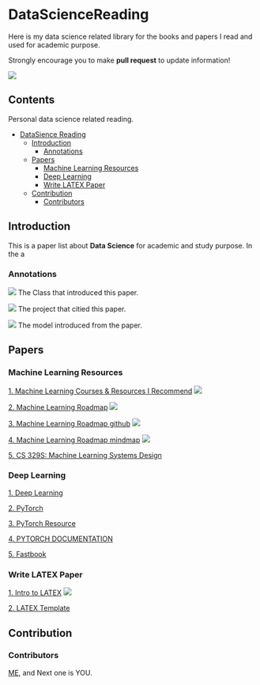# DataScienceReading


Here is my data science related library for the books and papers I read and used for academic purpose.


Strongly encourage you to make **pull request** to update information!

![](https://img.shields.io/github/last-commit/bofanh/DataScienceReading?color=green)

<!-- omit in toc -->
## Contents

Personal data science related reading.

- [DataSience Reading](#datasciencereading)
  - [Introduction](#introduction)
    - [Annotations](#annotations)
  - [Papers](#papers)
    - [Machine Learning Resources](#machinelearningresources)
    - [Deep Learning](#deeplearning)
    - [Write LATEX Paper](#writelatexpaper)
  - [Contribution](#contribution)
    - [Contributors](#contributors)



## Introduction

This is a paper list about **Data Science** for academic and study purpose. In the a

### Annotations

![](https://img.shields.io/badge/TOPIC-blue) The Class that introduced this paper.

![](https://img.shields.io/badge/project1-red) The project that citied this paper.

![](https://img.shields.io/badge/model-yellow) The model introduced from the paper.

## Papers
### Machine Learning Resources
[1. Machine Learning Courses & Resources I Recommend](https://www.mrdbourke.com/ml-resources/) ![](https://img.shields.io/badge/MachineLearning-blue)

[2. Machine Learning Roadmap](https://www.youtube.com/watch?v=pHiMN_gy9mk&t=6s) ![](https://img.shields.io/badge/MachineLearning-blue)

[3. Machine Learning Roadmap github](https://github.com/mrdbourke/machine-learning-roadmap) ![](https://img.shields.io/badge/MachineLearning-blue)

[4. Machine Learning Roadmap mindmap](https://whimsical.com/machine-learning-roadmap-2020-CA7f3ykvXpnJ9Az32vYXva) ![](https://img.shields.io/badge/MachineLearning-blue)

[5. CS 329S: Machine Learning Systems Design](https://stanford-cs329s.github.io/syllabus.html)



### Deep Learning
[1. Deep Learning](https://www.deeplearningbook.org/)

[2. PyTorch](https://pytorch.org/)

[3. PyTorch Resource](https://pytorch.org/resources/)

[4. PYTORCH DOCUMENTATION](https://pytorch.org/docs/stable/index.html)

[5. Fastbook](https://github.com/fastai/fastbook)






### Write LATEX Paper
[1. Intro to LATEX](https://web.mit.edu/rsi/www/pdfs/new-latex.pdf) ![](https://img.shields.io/badge/LATEX-blue)

[2. LATEX Template](https://www.latextemplates.com/)

## Contribution
### Contributors 
[ME](https://github.com/bofanh), and Next one is YOU.

